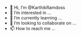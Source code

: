 - 👋 Hi, I’m @KarthikRamdoss
- 👀 I’m interested in ...
- 🌱 I’m currently learning ...
- 💞️ I’m looking to collaborate on ...
- 📫 How to reach me ...

<!---
KarthikRamdoss/KarthikRamdoss is a ✨ special ✨ repository because its `README.md` (this file) appears on your GitHub profile.
You can click the Preview link to take a look at your changes.
--->
